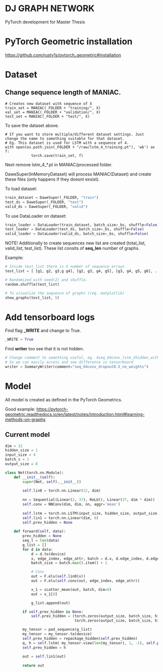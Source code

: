# DJ GRAPH NETWORK
PyTorch development for Master Thesis

# PyTorch Geometric installation
https://github.com/rusty1s/pytorch_geometric#installation

# Dataset
## Change sequence length of <b>MANIAC</b>.
```
# Creates new dataset with sequence of X
train_set = MANIAC(_FOLDER + "training/", X)
val_set = MANIAC(_FOLDER + "validation/", X)
test_set = MANIAC(_FOLDER + "test/", X)
```

To save the dataset above.
```
# If you want to store multiple/different dataset settings. Just change the name to something suitable for that dataset.
# Eg. This dataset is used for LSTM with a sequence of 4.
with open(os.path.join(_FOLDER + "/raw/lstm_4_training.pt"), 'wb') as f:
            torch.save(train_set, f)
```


Next remove lstm_4_*.pt in MANIAC/processed folder.

DaweSuper(InMemoryDataset) will process MANIAC(Dataset) and create these files (only happens if they doesnt exsist).

To load dataset:
```python
train_dataset = DaweSuper(_FOLDER, "train")
test_ds = DaweSuper(_FOLDER, "test")
valid_ds = DaweSuper(_FOLDER, "valid")
```

To use DataLoader on dataset:
```python
train_loader = DataLoader(train_dataset, batch_size=_bs, shuffle=False)
test_loader = DataLoader(test_ds, batch_size=_bs, shuffle=False)
valid_loader = DataLoader(valid_ds, batch_size=_bs, shuffle=False)
```

NOTE! Additionally to create sequences new list are created (total_list, valid_list, test_list). These list consits of <b>seq_len</b> 
number of graphs.

Example:
```python
# Inside test_list there is X number of sequence arrays
test_list = [ [g1, g2, g3,g g4], [g2, g3, g4, g5], [g3, g4, g5, g6], .... ]

# Randomized with seed(2) and shuffle.
random.shuffle(test_list)

# To visualize the sequence of graphs (req. matplotlib)
show_graphs(test_list, 5)
```


# Add tensorboard logs
Find flag <b>_WRITE</b> and change to True.
```Python
_WRITE = True
```

Find <b>writer</b> too see that it is not hidden.
```python
# Change comment to something useful, eg. 4seq_64conv_lstm_2hidden_with_weights
# So we can easily access and see difference in tensorboard
writer = SummaryWriter(comment="seq_64conv_dropout0.5_no_weights")
```


# Model
All model is created as defined in the PyTorch Geometrics. 

Good example: https://pytorch-geometric.readthedocs.io/en/latest/notes/introduction.html#learning-methods-on-graphs

## Current model

```Python
dim = 32
hidden_size = 1
input_size = 4
batch_s = 1
output_size = 8

class Net(torch.nn.Module):
    def __init__(self):
        super(Net, self).__init__()
        
        self.lin0 = torch.nn.Linear(22, dim)
        
        nn = Sequential(Linear(2, 37), ReLU(), Linear(37, dim * dim))
        self.conv = NNConv(dim, dim, nn, aggr='mean')
        
        self.lstm = torch.nn.LSTM(input_size, hidden_size, output_size)
        self.lin1 = torch.nn.Linear(dim, 8)
        self.prev_hidden = None
        
    def forward(self, data):
        prev_hidden = None
        seq_l = len(data)
        g_list = []
        for d in data:
            d = d.to(device)
            x, edge_index, edge_attr, batch = d.x, d.edge_index, d.edge_attr, d.batch
            batch_size = batch.max().item() + 1

            # Conv
            out = F.elu(self.lin0(x))
            out = F.elu(self.conv(out, edge_index, edge_attr))

            x_1 = scatter_mean(out, batch, dim=0)
            out = x_1[0]

            g_list.append(out)

        if self.prev_hidden is None:
            self.prev_hidden = (torch.zeros(output_size, batch_size, hidden_size).cuda(),
                                torch.zeros(output_size, batch_size, hidden_size).cuda())

        my_tensor = pad_sequence(g_list)
        my_tensor = my_tensor.to(device)
        self.prev_hidden = repackage_hidden(self.prev_hidden)
        q, h = self.lstm( my_tensor.view(len(my_tensor), 1, -1), self.prev_hidden)
        self.prev_hidden = h
        
        out = self.lin1(out)
        
        return out
```

